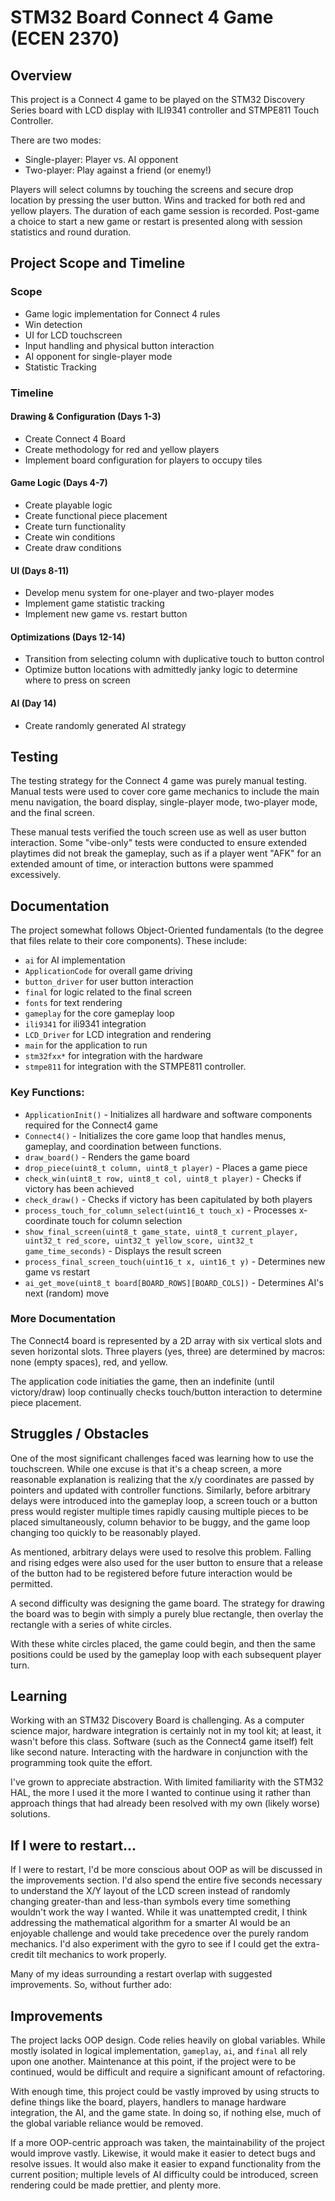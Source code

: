 # STM32 Board Connect 4 Game (ECEN 2370)

## Overview

This project is a Connect 4 game to be played on the STM32 Discovery Series board with LCD display
with ILI9341 controller and STMPE811 Touch Controller.

There are two modes:

-   Single-player: Player vs. AI opponent
-   Two-player: Play against a friend (or enemy!)

Players will select columns by touching the screens and secure drop location by pressing the user
button. Wins and tracked for both red and yellow players. The duration of each game session is
recorded. Post-game a choice to start a new game or restart is presented along with session
statistics and round duration.

## Project Scope and Timeline

### Scope

-   Game logic implementation for Connect 4 rules
-   Win detection
-   UI for LCD touchscreen
-   Input handling and physical button interaction
-   AI opponent for single-player mode
-   Statistic Tracking

### Timeline

#### Drawing & Configuration (Days 1-3)

-   Create Connect 4 Board
-   Create methodology for red and yellow players
-   Implement board configuration for players to occupy tiles

#### Game Logic (Days 4-7)

-   Create playable logic
-   Create functional piece placement
-   Create turn functionality
-   Create win conditions
-   Create draw conditions

#### UI (Days 8-11)

-   Develop menu system for one-player and two-player modes
-   Implement game statistic tracking
-   Implement new game vs. restart button

#### Optimizations (Days 12-14)

-   Transition from selecting column with duplicative touch to button control
-   Optimize button locations with admittedly janky logic to determine where to press on screen

#### AI (Day 14)

-   Create randomly generated AI strategy

## Testing

The testing strategy for the Connect 4 game was purely manual testing. Manual tests were used to
cover core game mechanics to include the main menu navigation, the board display, single-player
mode, two-player mode, and the final screen.

These manual tests verified the touch screen use as well as user button interaction. Some
"vibe-only" tests were conducted to ensure extended playtimes did not break the gameplay, such as if
a player went "AFK" for an extended amount of time, or interaction buttons were spammed excessively.

## Documentation

The project somewhat follows Object-Oriented fundamentals (to the degree that files relate to their
core components). These include:

-   `ai` for AI implementation
-   `ApplicationCode` for overall game driving
-   `button_driver` for user button interaction
-   `final` for logic related to the final screen
-   `fonts` for text rendering
-   `gameplay` for the core gameplay loop
-   `ili9341` for ili9341 integration
-   `LCD_Driver` for LCD integration and rendering
-   `main` for the application to run
-   `stm32fxx*` for integration with the hardware
-   `stmpe811` for integration with the STMPE811 controller.

### Key Functions:

-   `ApplicationInit()` - Initializes all hardware and software components required for the Connect4
    game
-   `Connect4()` - Initializes the core game loop that handles menus, gameplay, and coordination
    between functions.
-   `draw_board()` - Renders the game board
-   `drop_piece(uint8_t column, uint8_t player)` - Places a game piece
-   `check_win(uint8_t row, uint8_t col, uint8_t player)` - Checks if victory has been achieved
-   `check_draw()` - Checks if victory has been capitulated by both players
-   `process_touch_for_column_select(uint16_t touch_x)` - Processes x-coordinate touch for column
    selection
-   `show_final_screen(uint8_t game_state, uint8_t current_player, uint32_t red_score, uint32_t yellow_score, uint32_t game_time_seconds)` -
    Displays the result screen
-   `process_final_screen_touch(uint16_t x, uint16_t y)` - Determines new game vs restart
-   `ai_get_move(uint8_t board[BOARD_ROWS][BOARD_COLS])` - Determines AI's next (random) move

### More Documentation

The Connect4 board is represented by a 2D array with six vertical slots and seven horizontal slots.
Three players (yes, three) are determined by macros: none (empty spaces), red, and yellow.

The application code initiaties the game, then an indefinite (until victory/draw) loop continually
checks touch/button interaction to determine piece placement.

## Struggles / Obstacles

One of the most significant challenges faced was learning how to use the touchscreen. While one
excuse is that it's a cheap screen, a more reasonable explanation is realizing that the x/y
coordinates are passed by pointers and updated with controller functions. Similarly, before
arbitrary delays were introduced into the gameplay loop, a screen touch or a button press would
register multiple times rapidly causing multiple pieces to be placed simultaneously, column behavior
to be buggy, and the game loop changing too quickly to be reasonably played.

As mentioned, arbitrary delays were used to resolve this problem. Falling and rising edges were also
used for the user button to ensure that a release of the button had to be registered before future
interaction would be permitted.

A second difficulty was designing the game board. The strategy for drawing the board was to begin
with simply a purely blue rectangle, then overlay the rectangle with a series of white circles.

With these white circles placed, the game could begin, and then the same positions could be used by
the gameplay loop with each subsequent player turn.

## Learning

Working with an STM32 Discovery Board is challenging. As a computer science major, hardware
integration is certainly not in my tool kit; at least, it wasn't before this class. Software (such
as the Connect4 game itself) felt like second nature. Interacting with the hardware in conjunction
with the programming took quite the effort.

I've grown to appreciate abstraction. With limited familiarity with the STM32 HAL, the more I used
it the more I wanted to continue using it rather than approach things that had already been resolved
with my own (likely worse) solutions.

## If I were to restart...

If I were to restart, I'd be more conscious about OOP as will be discussed in the improvements
section. I'd also spend the entire five seconds necessary to understand the X/Y layout of the LCD
screen instead of randomly changing greater-than and less-than symbols every time something wouldn't
work the way I wanted. While it was unattempted credit, I think addressing the mathematical
algorithm for a smarter AI would be an enjoyable challenge and would take precedence over the purely
random mechanics. I'd also experiment with the gyro to see if I could get the extra-credit tilt
mechanics to work properly.

Many of my ideas surrounding a restart overlap with suggested improvements. So, without further ado:

## Improvements

The project lacks OOP design. Code relies heavily on global variables. While mostly isolated in
logical implementation, `gameplay`, `ai`, and `final` all rely upon one another. Maintenance at this
point, if the project were to be continued, would be difficult and require a significant amount of
refactoring.

With enough time, this project could be vastly improved by using structs to define things like the
board, players, handlers to manage hardware integration, the AI, and the game state. In doing so, if
nothing else, much of the global variable reliance would be removed.

If a more OOP-centric approach was taken, the maintainability of the project would improve vastly.
Likewise, it would make it easier to detect bugs and resolve issues. It would also make it easier to
expand functionality from the current position; multiple levels of AI difficulty could be
introduced, screen rendering could be made prettier, and plenty more.
